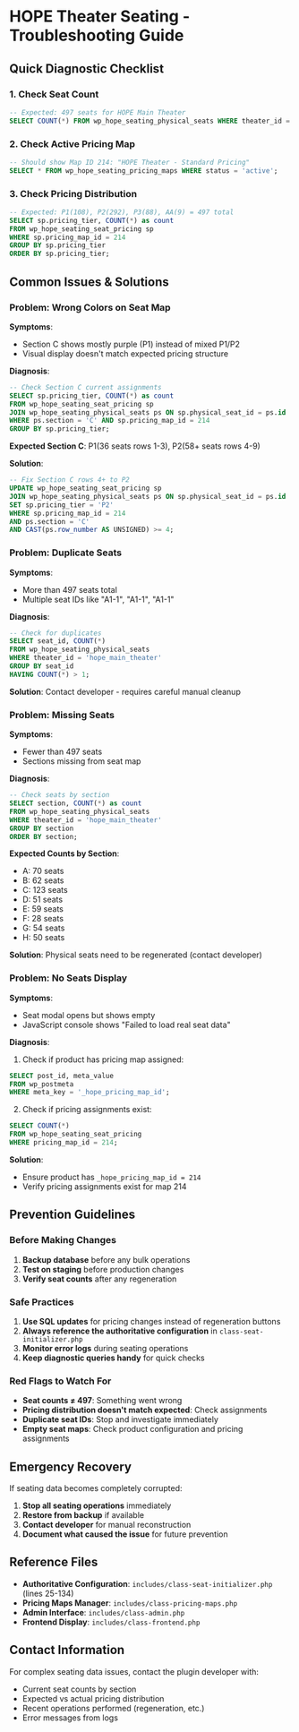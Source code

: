 # HOPE Theater Seating - Troubleshooting Guide

## Quick Diagnostic Checklist

### 1. Check Seat Count
```sql
-- Expected: 497 seats for HOPE Main Theater
SELECT COUNT(*) FROM wp_hope_seating_physical_seats WHERE theater_id = 'hope_main_theater';
```

### 2. Check Active Pricing Map
```sql
-- Should show Map ID 214: "HOPE Theater - Standard Pricing"
SELECT * FROM wp_hope_seating_pricing_maps WHERE status = 'active';
```

### 3. Check Pricing Distribution
```sql
-- Expected: P1(108), P2(292), P3(88), AA(9) = 497 total
SELECT sp.pricing_tier, COUNT(*) as count
FROM wp_hope_seating_seat_pricing sp 
WHERE sp.pricing_map_id = 214
GROUP BY sp.pricing_tier
ORDER BY sp.pricing_tier;
```

## Common Issues & Solutions

### Problem: Wrong Colors on Seat Map

**Symptoms**: 
- Section C shows mostly purple (P1) instead of mixed P1/P2
- Visual display doesn't match expected pricing structure

**Diagnosis**:
```sql
-- Check Section C current assignments
SELECT sp.pricing_tier, COUNT(*) as count
FROM wp_hope_seating_seat_pricing sp 
JOIN wp_hope_seating_physical_seats ps ON sp.physical_seat_id = ps.id 
WHERE ps.section = 'C' AND sp.pricing_map_id = 214
GROUP BY sp.pricing_tier;
```

**Expected Section C**: P1(36 seats rows 1-3), P2(58+ seats rows 4-9)

**Solution**:
```sql
-- Fix Section C rows 4+ to P2
UPDATE wp_hope_seating_seat_pricing sp
JOIN wp_hope_seating_physical_seats ps ON sp.physical_seat_id = ps.id
SET sp.pricing_tier = 'P2'
WHERE sp.pricing_map_id = 214 
AND ps.section = 'C' 
AND CAST(ps.row_number AS UNSIGNED) >= 4;
```

### Problem: Duplicate Seats

**Symptoms**: 
- More than 497 seats total
- Multiple seat IDs like "A1-1", "A1-1", "A1-1"

**Diagnosis**:
```sql
-- Check for duplicates
SELECT seat_id, COUNT(*) 
FROM wp_hope_seating_physical_seats 
WHERE theater_id = 'hope_main_theater'
GROUP BY seat_id 
HAVING COUNT(*) > 1;
```

**Solution**: Contact developer - requires careful manual cleanup

### Problem: Missing Seats

**Symptoms**: 
- Fewer than 497 seats
- Sections missing from seat map

**Diagnosis**:
```sql
-- Check seats by section
SELECT section, COUNT(*) as count
FROM wp_hope_seating_physical_seats 
WHERE theater_id = 'hope_main_theater'
GROUP BY section
ORDER BY section;
```

**Expected Counts by Section**:
- A: 70 seats
- B: 62 seats  
- C: 123 seats
- D: 51 seats
- E: 59 seats
- F: 28 seats
- G: 54 seats
- H: 50 seats

**Solution**: Physical seats need to be regenerated (contact developer)

### Problem: No Seats Display

**Symptoms**: 
- Seat modal opens but shows empty
- JavaScript console shows "Failed to load real seat data"

**Diagnosis**:
1. Check if product has pricing map assigned:
```sql
SELECT post_id, meta_value 
FROM wp_postmeta 
WHERE meta_key = '_hope_pricing_map_id';
```

2. Check if pricing assignments exist:
```sql
SELECT COUNT(*) 
FROM wp_hope_seating_seat_pricing 
WHERE pricing_map_id = 214;
```

**Solution**: 
- Ensure product has `_hope_pricing_map_id = 214`
- Verify pricing assignments exist for map 214

## Prevention Guidelines

### Before Making Changes
1. **Backup database** before any bulk operations
2. **Test on staging** before production changes
3. **Verify seat counts** after any regeneration

### Safe Practices
1. **Use SQL updates** for pricing changes instead of regeneration buttons
2. **Always reference the authoritative configuration** in `class-seat-initializer.php`
3. **Monitor error logs** during seating operations
4. **Keep diagnostic queries handy** for quick checks

### Red Flags to Watch For
- **Seat counts ≠ 497**: Something went wrong
- **Pricing distribution doesn't match expected**: Check assignments
- **Duplicate seat IDs**: Stop and investigate immediately
- **Empty seat maps**: Check product configuration and pricing assignments

## Emergency Recovery

If seating data becomes completely corrupted:

1. **Stop all seating operations** immediately
2. **Restore from backup** if available
3. **Contact developer** for manual reconstruction
4. **Document what caused the issue** for future prevention

## Reference Files

- **Authoritative Configuration**: `includes/class-seat-initializer.php` (lines 25-134)
- **Pricing Maps Manager**: `includes/class-pricing-maps.php`
- **Admin Interface**: `includes/class-admin.php`
- **Frontend Display**: `includes/class-frontend.php`

## Contact Information

For complex seating data issues, contact the plugin developer with:
- Current seat counts by section
- Expected vs actual pricing distribution
- Recent operations performed (regeneration, etc.)
- Error messages from logs